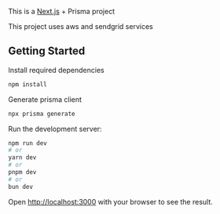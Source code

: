 This is a [Next.js](https://nextjs.org/) + Prisma project

This project uses aws and sendgrid services

## Getting Started

Install required dependencies
```bash
npm install
```

Generate prisma client

```bash
npx prisma generate
```

Run the development server:

```bash
npm run dev
# or
yarn dev
# or
pnpm dev
# or
bun dev
```

Open [http://localhost:3000](http://localhost:3000) with your browser to see the result.
